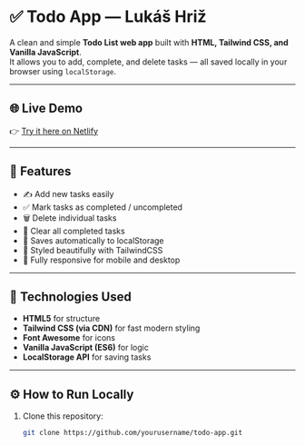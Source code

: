 # ✅ Todo App — Lukáš Hriž

A clean and simple **Todo List web app** built with **HTML, Tailwind CSS, and Vanilla JavaScript**.  
It allows you to add, complete, and delete tasks — all saved locally in your browser using `localStorage`.

---

## 🌐 Live Demo
👉 [Try it here on Netlify](https://golden-begonia-324726.netlify.app/)

---

## 🧰 Features

- ✍️ Add new tasks easily  
- ✅ Mark tasks as completed / uncompleted  
- 🗑️ Delete individual tasks  
- 🧹 Clear all completed tasks  
- 💾 Saves automatically to localStorage  
- 🎨 Styled beautifully with TailwindCSS  
- 📱 Fully responsive for mobile and desktop

---

## 🧠 Technologies Used

- **HTML5** for structure  
- **Tailwind CSS (via CDN)** for fast modern styling  
- **Font Awesome** for icons  
- **Vanilla JavaScript (ES6)** for logic  
- **LocalStorage API** for saving tasks

---

## ⚙️ How to Run Locally

1. Clone this repository:
   ```bash
   git clone https://github.com/yourusername/todo-app.git
